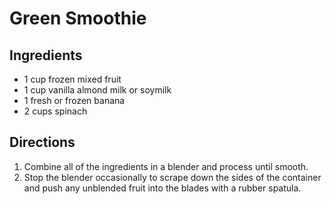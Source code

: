# Green Smoothie

## Ingredients

- 1 cup frozen mixed fruit
- 1 cup  vanilla almond milk or soymilk 
- 1 fresh or frozen banana
- 2 cups spinach

## Directions

1. Combine all of the ingredients in a blender and process until smooth.
2. Stop the blender occasionally to scrape down the sides of the container and push any unblended fruit into the blades with a rubber spatula.

